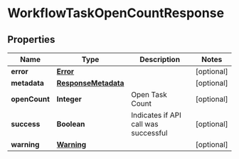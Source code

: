 

# WorkflowTaskOpenCountResponse


## Properties

| Name | Type | Description | Notes |
|------------ | ------------- | ------------- | -------------|
|**error** | [**Error**](Error.md) |  |  [optional] |
|**metadata** | [**ResponseMetadata**](ResponseMetadata.md) |  |  [optional] |
|**openCount** | **Integer** | Open Task Count |  [optional] |
|**success** | **Boolean** | Indicates if API call was successful |  [optional] |
|**warning** | [**Warning**](Warning.md) |  |  [optional] |



